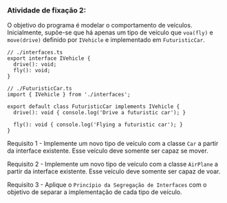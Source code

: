 ###  Atividade de fixação 2:

O objetivo do programa é modelar o comportamento de veículos. Inicialmente, supõe-se que há apenas um tipo de veículo que `voa(fly)` e `move(drive)` definido por `IVehicle` e implementado em `FuturisticCar`.

```
// ./interfaces.ts
export interface IVehicle {
  drive(): void;
  fly(): void;
}
```

```
// ./FuturisticCar.ts
import { IVehicle } from './interfaces';

export default class FuturisticCar implements IVehicle {
  drive(): void { console.log('Drive a futuristic car'); }

  fly(): void { console.log('Flying a futuristic car'); }
}
```


Requisito 1 - Implemente um novo tipo de veículo com a classe `Car` a partir da interface existente. Esse veículo deve somente ser capaz se mover.

Requisito 2 - Implemente um novo tipo de veículo com a classe `AirPlane` a partir da interface existente. Esse veículo deve somente ser capaz de voar.

Requisito 3 - Aplique o `Princípio da Segregação de Interfaces` com o objetivo de separar a implementação de cada tipo de veículo.


